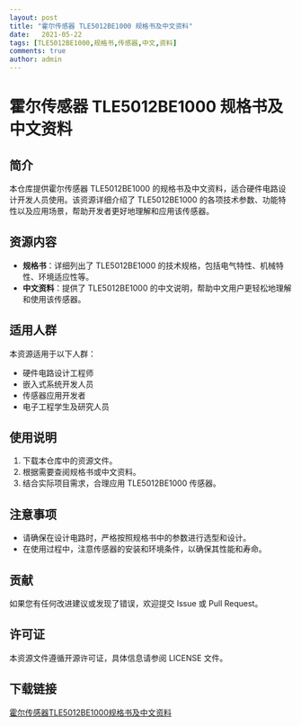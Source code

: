 ```yaml
---
layout: post
title: "霍尔传感器 TLE5012BE1000 规格书及中文资料"
date:   2021-05-22
tags: [TLE5012BE1000,规格书,传感器,中文,资料]
comments: true
author: admin
---
```

# 霍尔传感器 TLE5012BE1000 规格书及中文资料

## 简介
本仓库提供霍尔传感器 TLE5012BE1000 的规格书及中文资料，适合硬件电路设计开发人员使用。该资源详细介绍了 TLE5012BE1000 的各项技术参数、功能特性以及应用场景，帮助开发者更好地理解和应用该传感器。

## 资源内容
- **规格书**：详细列出了 TLE5012BE1000 的技术规格，包括电气特性、机械特性、环境适应性等。
- **中文资料**：提供了 TLE5012BE1000 的中文说明，帮助中文用户更轻松地理解和使用该传感器。

## 适用人群
本资源适用于以下人群：
- 硬件电路设计工程师
- 嵌入式系统开发人员
- 传感器应用开发者
- 电子工程学生及研究人员

## 使用说明
1. 下载本仓库中的资源文件。
2. 根据需要查阅规格书或中文资料。
3. 结合实际项目需求，合理应用 TLE5012BE1000 传感器。

## 注意事项
- 请确保在设计电路时，严格按照规格书中的参数进行选型和设计。
- 在使用过程中，注意传感器的安装和环境条件，以确保其性能和寿命。

## 贡献
如果您有任何改进建议或发现了错误，欢迎提交 Issue 或 Pull Request。

## 许可证
本资源文件遵循开源许可证，具体信息请参阅 LICENSE 文件。

## 下载链接

[霍尔传感器TLE5012BE1000规格书及中文资料](https://pan.quark.cn/s/5946258d5d13)